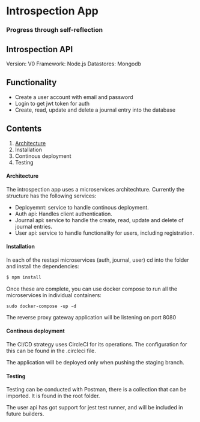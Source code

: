 # Introspection App
### Progress through self-reflection


## Introspection API

Version: V0
Framework: Node.js
Datastores: Mongodb

## Functionality

- Create a user account with email and password
- Login to get jwt token for auth
- Create, read, update and delete a journal entry into the database

## Contents

1. [Architecture](#Architecture)
2. Installation
3. Continous deployment
4. Testing

#### Architecture

The introspection app uses a microservices architechture. Currently the structure has the following services:

- Deployemnt: service to handle continous deployment.
- Auth api: Handles client authentication.
- Journal api: service to handle the create, read, update and delete of journal entries.
- User api: service to handle functionality for users, including registration.

#### Installation

In each of the restapi microservices (auth, journal, user) cd into the folder and install the dependencies:

````bash
$ npm install 
````

Once these are complete, you can use docker compose to run all the microservices in individual containers:

````docker
sudo docker-compose -up -d
````

The reverse proxy gateway application will be listening on port 8080

#### Continous deployment

The CI/CD strategy uses CircleCI for its operations. The configuration for this can be found in the .circleci file. 

The application will be deployed only when pushing the staging branch.

#### Testing

Testing can be conducted with Postman, there is a collection that can be imported. It is found in the root folder.

The user api has got support for jest test runner, and will be included in future builders.



